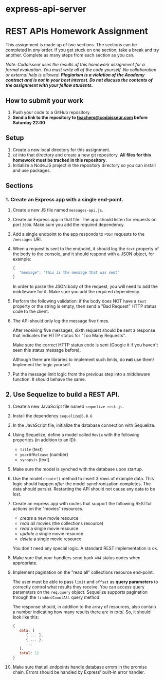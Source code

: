 # express-api-server

# REST APIs Homework Assignment

This assignment is made up of two sections.
The sections can be completed in _any_ order.
If you get stuck on one section, take a break and try another.
Complete as many steps from each section as you can.

_Note: Codaisseur uses the results of this homework assignment for a formal evaluation.
You must write all of the code yourself.
No collaboration or external help is allowed.
**Plagiarism is a violation of the Academy contract and is not in your best interest.
Do not discuss the contents of the assignment with your fellow students.**_

## How to submit your work

1. Push your code to a GitHub repository.
1. **Send a link to the repository to teachers@codaisseur.com before Saturday 22:00**

## Setup

1. Create a new local directory for this assignment.
1. `cd` into that directory and create a new git repository.
   **All files for this homework must be tracked in this repository**.
1. Initialize a Node.JS project in the repository directory so you can install and use packages.

## Sections

### 1. Create an Express app with a single end-point.

1. Create a new JS file named `messages-api.js`.
1. Create an Express app in that file.
   The app should listen for requests on port `3000`.
   Make sure you add the required dependency.
1. Add a single endpoint to the app responds to `POST` requests to the `/messages` URI.
1. When a request is sent to the endpoint, it should log the `text` property of the body to the console, and it should respond with a JSON object, for example:

   ```javascript
   {
      "message": "This is the message that was sent"
   }
   ```

   In order to parse the JSON body of the request, you will need to add the middleware for it.
   Make sure you add the required dependency.

1. Perform the following validation: if the body does NOT have a `text` property or the string is empty, then send a "Bad Request" HTTP status code to the client.
1. The API should only log the message five times.

   After receiving five messages, sixth request should be sent a response that indicates the HTTP status for "Too Many Requests".

   Make sure the correct HTTP status code is sent (Google it if you haven't seen this status message before).

   Although there are libraries to implement such limits, do **not** use them! Implement the logic yourself.

1. Put the message limit logic from the previous step into a middleware function. It should behave the same.

## 2. Use Sequelize to build a REST API.

1. Create a new JavaScript file named `sequelize-rest.js`.
1. Install the dependency `sequelize@5.8.6`
1. In the JavaScript file, initialize the database connection with Sequelize.
1. Using Sequelize, define a model called `Movie` with the following properties (in addition to an ID):
   - `title` (text)
   - `yearOfRelease` (number)
   - `synopsis` (text)
1. Make sure the model is synched with the database upon startup.
1. Use the model `create()` method to insert 3 rows of example data. This logic should happen _after_ the model synchronization completes. The data should persist. Restarting the API should not cause any data to be lost.
1. Create an express app with routes that support the following RESTful actions on the "movies" resources.

   - _create_ a new movie resource
   - _read all_ movies (the collections resource)
   - _read_ a single movie resource
   - _update_ a single movie resource
   - _delete_ a single movie resource

   You don't need any special logic.
   A standard REST implementation is ok.

1. Make sure that your handlers send back `404` status codes when appropriate.
1. Implement pagination on the "read all" collections resource end-point.

   The user must be able to pass `limit` and `offset` as **query parameters** to correctly control what results they receive. You can access query parameters on the `req.query` object. Sequelize supports pagination through the `findAndCountAll` query method.

   The response should, in addition to the array of resources, also contain a number indicating how many results there are in _total_. So, it should look like this:

   ```javascript
   {
      data: [
         { ... },
         { ... },
         ...
      ],
      total: 12
   }
   ```

1. Make sure that all endpoints handle database errors in the promise chain. Errors should be handled by Express' built-in error handler.
